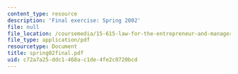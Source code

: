 ```yaml
---
content_type: resource
description: 'Final exercise: Spring 2002'
file: null
file_location: /coursemedia/15-615-law-for-the-entrepreneur-and-manager-spring-2003/c72a7a25ddc1468ac1de4fe2c0720bcd_spring02final.pdf
file_type: application/pdf
resourcetype: Document
title: spring02final.pdf
uid: c72a7a25-ddc1-468a-c1de-4fe2c0720bcd
---
```

